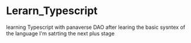 # Lerarn_Typescript
learning Typescript with panaverse DAO
after learing the basic sysntex of the language I'm satrting the next plus stage
